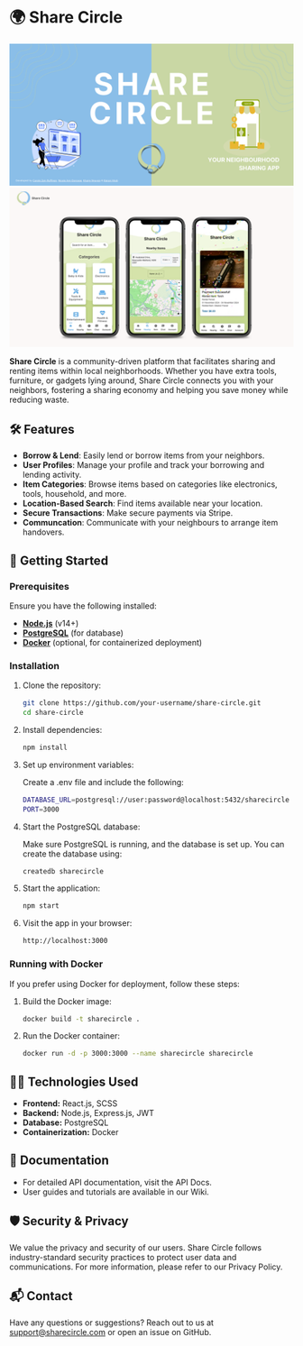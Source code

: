 # 🌍 Share Circle
![Share circle banner](frontend/my_app/public/images/banner.png)
![Share circle screenshots](frontend/my_app/public/images/Live_Demo.png)

**Share Circle** is a community-driven platform that facilitates sharing and renting items within local neighborhoods. Whether you have extra tools, furniture, or gadgets lying around, Share Circle connects you with your neighbors, fostering a sharing economy and helping you save money while reducing waste.

## 🛠 Features

- **Borrow & Lend**: Easily lend or borrow items from your neighbors.
- **User Profiles**: Manage your profile and track your borrowing and lending activity.
- **Item Categories**: Browse items based on categories like electronics, tools, household, and more.
- **Location-Based Search**: Find items available near your location.
- **Secure Transactions**: Make secure payments via Stripe. 
- **Communcation**: Communicate with your neighbours to arrange item handovers.

## 🚀 Getting Started

### Prerequisites

Ensure you have the following installed:

- **[Node.js](https://nodejs.org/en/)** (v14+)
- **[PostgreSQL](https://www.postgresql.org/)** (for database)
- **[Docker](https://www.docker.com/)** (optional, for containerized deployment)

### Installation

1. Clone the repository:

   ```bash
   git clone https://github.com/your-username/share-circle.git
   cd share-circle
   ```

2. Install dependencies:

    ```bash
    npm install
    ```

3. Set up environment variables:

    Create a .env file and include the following:

    ```bash
    DATABASE_URL=postgresql://user:password@localhost:5432/sharecircle
    PORT=3000
    ```

4. Start the PostgreSQL database:

    Make sure PostgreSQL is running, and the database is set up. You can create the database using:

      ```bash
      createdb sharecircle
      ```

5. Start the application:

    ```bash
    npm start
    ```

6. Visit the app in your browser:

    ```bash
    http://localhost:3000
    ```

### Running with Docker

If you prefer using Docker for deployment, follow these steps:

1. Build the Docker image:

    ```bash
    docker build -t sharecircle .
    ```

2. Run the Docker container:

    ```bash
    docker run -d -p 3000:3000 --name sharecircle sharecircle
    ```


## 🧑‍💻 Technologies Used
- **Frontend:** React.js, SCSS
- **Backend:** Node.js, Express.js, JWT
- **Database:** PostgreSQL
- **Containerization:** Docker

## 📖 Documentation
- For detailed API documentation, visit the API Docs.
- User guides and tutorials are available in our Wiki.

## 🛡 Security & Privacy
We value the privacy and security of our users. Share Circle follows industry-standard security practices to protect user data and communications. For more information, please refer to our Privacy Policy.

## 📬 Contact
Have any questions or suggestions? Reach out to us at support@sharecircle.com or open an issue on GitHub.
